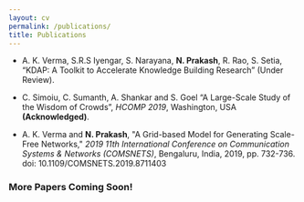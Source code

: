 ```yaml
---
layout: cv
permalink: /publications/
title: Publications
---
```


* A. K. Verma, S.R.S Iyengar, S. Narayana, **N. Prakash**, R. Rao, S. Setia, “KDAP: A Toolkit to Accelerate Knowledge Building Research” (Under Review).

* C. Simoiu, C. Sumanth, A. Shankar and S. Goel “A Large-Scale Study of the Wisdom of Crowds”, <em>HCOMP 2019</em>, Washington, USA **(Acknowledged)**.

* A. K. Verma and **N. Prakash**, "A Grid-based Model for Generating Scale-Free Networks," <em>2019 11th International Conference on Communication Systems & Networks (COMSNETS)</em>, Bengaluru, India, 2019, pp. 732-736. <br>doi: 10.1109/COMSNETS.2019.8711403

### More Papers Coming Soon!